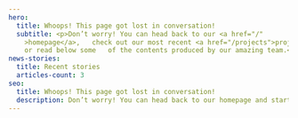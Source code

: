 ```yaml
---
hero:
  title: Whoops! This page got lost in conversation!
  subtitle: <p>Don’t worry! You can head back to our <a href="/"
    >homepage</a>,   check out our most recent <a href="/projects">projects</a>,
    or read below some   of the contents produced by our amazing team.</p>
news-stories:
  title: Recent stories
  articles-count: 3
seo:
  title: Whoops! This page got lost in conversation!
  description: Don’t worry! You can head back to our homepage and start again from there.
---
```

